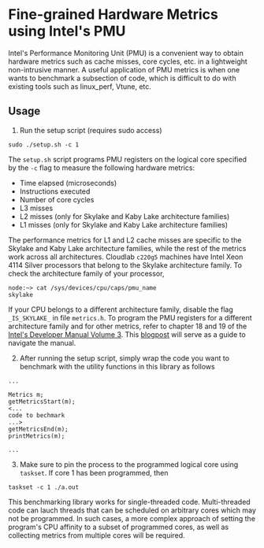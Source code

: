 # Fine-grained Hardware Metrics using Intel's PMU

Intel's Performance Monitoring Unit (PMU) is a convenient way to obtain hardware metrics such as cache misses, core cycles, etc. in a lightweight non-intrusive manner. A useful application of PMU metrics is when one wants to benchmark a subsection of code, which is difficult to do with existing tools such as linux_perf, Vtune, etc.

## Usage

1. Run the setup script (requires sudo access)
```
sudo ./setup.sh -c 1
```
The `setup.sh` script programs PMU registers on the logical core specified by the `-c` flag to measure the following hardware metrics:

- Time elapsed (microseconds)
- Instructions executed
- Number of core cycles
- L3 misses
- L2 misses (only for Skylake and Kaby Lake architecture families)
- L1 misses (only for Skylake and Kaby Lake architecture families)

The performance metrics for L1 and L2 cache misses are specific to the Skylake and Kaby Lake architecture families, while the rest of the metrics work across all architectures. Cloudlab `c220g5` machines have Intel Xeon 4114 Silver processors that belong to the Skylake architecture family. To check the architecture family of your processor,

```
node:~> cat /sys/devices/cpu/caps/pmu_name
skylake
```

If your CPU belongs to a different architecture family, disable the flag `_IS_SKYLAKE_` in file `metrics.h`. To program the PMU registers for a different architecture family and for other metrics, refer to chapter 18 and 19 of the [Intel's Developer Manual Volume 3](https://www.intel.com/content/www/us/en/architecture-and-technology/64-ia-32-architectures-software-developer-system-programming-manual-325384.html). This [blogpost](https://dbdrifter.blogspot.com/2022/02/hardware-counters-for-non-intrusive.html) will serve as a guide to navigate the manual.

2. After running the setup script, simply wrap the code you want to benchmark with the utility functions in this library as follows
```
...

Metrics m;
getMetricsStart(m);
<...
code to bechmark
...>
getMetricsEnd(m);
printMetrics(m);

...
```

3. Make sure to pin the process to the programmed logical core using `taskset`. If core 1 has been programmed, then
```
taskset -c 1 ./a.out
```

This benchmarking library works for single-threaded code. Multi-threaded code can lauch threads that can be scheduled on arbitrary cores which may not be programmed. In such cases, a more complex approach of setting the program's CPU affinity to a subset of programmed cores, as well as collecting metrics from multiple cores will be required.